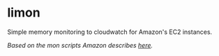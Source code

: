 # limon

Simple memory monitoring to cloudwatch for Amazon's EC2 instances.

*Based on the mon scripts Amazon describes
[here](http://docs.aws.amazon.com/AWSEC2/latest/UserGuide/mon-scripts.html).*

